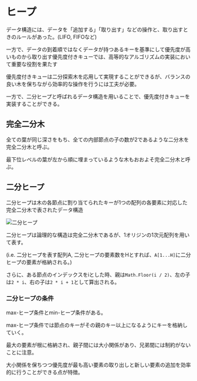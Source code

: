 # ヒープ

データ構造には、データを「追加する」「取り出す」などの操作と、取り出すときのルールがあった。(LIFO, FIFOなど)

一方で、データの到着順ではなくデータが持つあるキーを基準にして優先度が高いものから取り出す優先度付きキューでは、高等的なアルゴリズムの実装において重要な役割を果たす

優先度付きキューは二分探索木を応用して実現することができるが、バランスの良い木を保ちながら効率的な操作を行うには工夫が必要。

一方で、二分ヒープと呼ばれるデータ構造を用いることで、優先度付きキューを実装することができる。

## 完全二分木

全ての葉が同じ深さをもち、全ての内部節点の子の数が2であるような二分木を完全二分木と呼ぶ。

最下位レベルの葉が左から順に埋まっているような木もおおよそ完全二分木と呼ぶ。

## 二分ヒープ

二分ヒープは木の各節点に割り当てられたキーが1つの配列の各要素に対応した完全二分木で表されたデータ構造

![二分ヒープ](https://miro.medium.com/max/668/1*ds0JXOw3lLqNo6hw__NtZw.png)

二分ヒープは論理的な構造は完全二分木であるが、1オリジンの1次元配列を用いて表す。

(i.e. 二分ヒープを表す配列A, 二分ヒープの要素数をHとすれば、`A[1...H]`に二分ヒープの要素が格納される。)

さらに、ある節点のインデックスをiとした時、親は`Math.Floor(i / 2)`、左の子は`2 * i`、右の子は`2 * i + 1`として算出される。

### 二分ヒープの条件

max-ヒープ条件とmin-ヒープ条件がある。

max-ヒープ条件では節点のキーがその親のキー以上になるようにキーを格納していく。

最大の要素が根に格納され、親子間には大小関係があり、兄弟間には制約がないことに注意。

大小関係を保ちつつ優先度が最も高い要素の取り出しと新しい要素の追加を効率的に行うことができる点が特徴。


